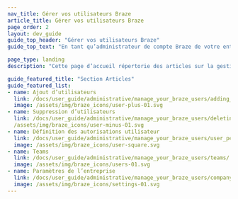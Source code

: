 ```yaml
---
nav_title: Gérer vos utilisateurs Braze
article_title: Gérer vos utilisateurs Braze
page_order: 2
layout: dev_guide
guide_top_header: "Gérer vos utilisateurs Braze"
guide_top_text: "En tant qu’administrateur de compte Braze de votre entreprise, vous pouvez juger nécessaire de gérer les utilisateurs sur une base plus granulaire ou cas par cas. Braze peut vous aider en créant des équipes et en gérant les autorisations des utilisateurs et les paramètres à l’échelle de l’entreprise."

page_type: landing
description: "Cette page d’accueil répertorie des articles sur la gestion des utilisateurs de Braze, tels que l’ajout et la suppression d’utilisateurs, la définition des autorisations utilisateur, la création d’équipes et la gestion des paramètres de l’entreprise."

guide_featured_title: "Section Articles"
guide_featured_list:
- name: Ajout d’utilisateurs
  link: /docs/user_guide/administrative/manage_your_braze_users/adding_users_to_your_dashboard/
  image: /assets/img/braze_icons/user-plus-01.svg
- name: Suppression d’utilisateurs
  link: /docs/user_guide/administrative/manage_your_braze_users/deleting_users_from_your_account/
  /assets/img/braze_icons/user-minus-01.svg
- name: Définition des autorisations utilisateur
  link: /docs/user_guide/administrative/manage_your_braze_users/user_permissions/
  image: /assets/img/braze_icons/user-square.svg
- name: Teams
  link: /docs/user_guide/administrative/manage_your_braze_users/teams/
  image: /assets/img/braze_icons/users-01.svg
- name: Paramètres de l’entreprise
  link: /docs/user_guide/administrative/manage_your_braze_users/company-wide_settings_management/
  image: /assets/img/braze_icons/settings-01.svg
---
```

